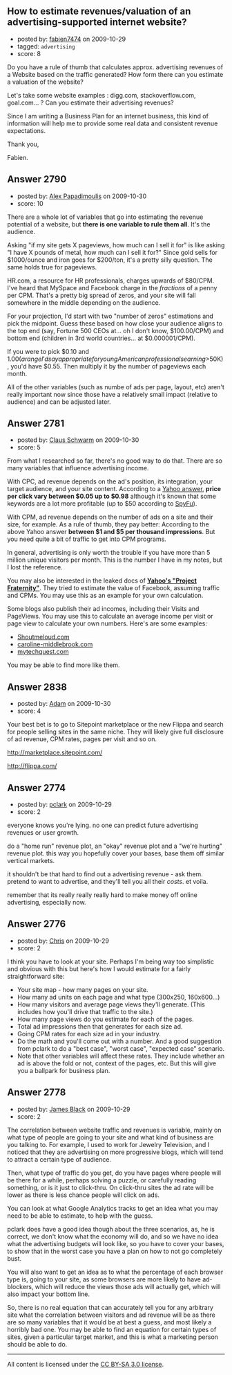 ## How to estimate revenues/valuation of an advertising-supported internet website?

- posted by: [fabien7474](https://stackexchange.com/users/-1/1086-fabien7474) on 2009-10-29
- tagged: `advertising`
- score: 8

Do you have a rule of thumb that calculates approx. advertising revenues of a Website based on the traffic generated? 
How form there can you estimate a valuation of the website?

Let's take some website examples : digg.com, stackoverflow.com, goal.com... ? Can you estimate their advertising revenues?

Since I am writing a Business Plan for an internet business, this kind of information will help me to provide some real data and consistent revenue expectations.

Thank you,

Fabien.


## Answer 2790

- posted by: [Alex Papadimoulis](https://stackexchange.com/users/-1/123-alex-papadimoulis) on 2009-10-30
- score: 10

There are a whole lot of variables that go into estimating the revenue potential of a website, but **there is one variable to rule them all**. It's the audience.

Asking "if my site gets X pageviews, how much can I sell it for" is like asking "I have X pounds of metal, how much can I sell it for?" Since gold sells for $1000/ounce and iron goes for $200/ton, it's a pretty silly question. The same holds true for pageviews.

HR.com, a resource for HR professionals, charges upwards of $80/CPM. I've heard that MySpace and Facebook charge in the *fractions* of a penny per CPM.  That's a pretty big spread of zeros, and your site will fall somewhere in the middle depending on the audience.

For your projection, I'd start with two "number of zeros" estimations and pick the midpoint. Guess these based on how close your audience aligns to the top end (say, Fortune 500 CEOs at... oh I don't know, $100.00/CPM) and bottom end (children in 3rd world countries... at $0.000001/CPM). 

If you were to pick $0.10 and $1.00 (a range I'd say appropriate for young American professionals earning >$50K), you'd have $0.55. Then multiply it by the number of pageviews each month. 

All of the other variables (such as numbe of ads per page, layout, etc) aren't really important now since those have a relatively small impact (relative to audience) and can be adjusted later.


## Answer 2781

- posted by: [Claus Schwarm](https://stackexchange.com/users/-1/294-claus-schwarm) on 2009-10-30
- score: 5

<p>From what I researched so far, there's no good way to do that. There are so many variables that influence advertising income. </p>

<p>With CPC, ad revenue depends on the ad's position, its integration, your target audience, and your site content. According to a <a href="http://answers.yahoo.com/question/index?qid=20080626180414AAomSN3">Yahoo answer</a>, <strong>price per click vary between $0.05 up to $0.98</strong> although it's known that some keywords are a lot more profitable (up to $50 according to <a href="http://www.spyfu.com/TopList.aspx?listId=3">SpyFu</a>).</p>

<p>With CPM, ad revenue depends on the number of ads on a site and their size, for example. As a rule of thumb, they pay better: According to the above Yahoo answer <strong>between $1 and $5 per thousand impressions</strong>. But you need quite a bit of traffic to get into CPM programs.</p>

<p>In general, advertising is only worth the trouble if you have more than 5 million unique visitors per month. This is the number I have in my notes, but I lost the reference.</p>

<p>You may also be interested in the leaked docs of <strong><a href="http://www.techcrunch.com/2006/12/12/yahoos-project-fraternity-docs-leaked/">Yahoo's "Project Fraternity"</a></strong>. They tried to estimate the value of Facebook, assuming traffic and CPMs. You may use this as an example for your own calculation.</p>

<p>Some blogs also publish their ad incomes, including their Visits and PageViews. You may use this to calculate an average income per visit or page view to calculate your own numbers. Here's are some examples:</p>

<ul>
<li><a href="http://www.shoutmeloud.com/shoutmeloud-monthly-income-report-september-2009.html">Shoutmeloud.com</a></li>
<li><a href="http://www.caroline-middlebrook.com/blog/stats-analysis-for-september-09-2927-earned/">caroline-middlebrook.com</a></li>
<li><a href="http://mytechquest.com/monthly-highlight/september-2009-blog-traffic-and-income-monthly-report/">mytechquest.com</a></li>
</ul>

<p>You may be able to find more like them.</p>



## Answer 2838

- posted by: [Adam](https://stackexchange.com/users/-1/433-adam) on 2009-10-30
- score: 4

Your best bet is to go to Sitepoint marketplace or the new Flippa and search for people selling sites in the same niche.  They will likely give full disclosure of ad revenue, CPM rates, pages per visit and so on.

http://marketplace.sitepoint.com/

http://flippa.com/


## Answer 2774

- posted by: [pclark](https://stackexchange.com/users/-1/303-pclark) on 2009-10-29
- score: 2

everyone knows you're lying. no one can predict future advertising revenues or user growth. 

do a "home run" revenue plot, an "okay" revenue plot and a "we're hurting" revenue plot. this way you hopefully cover your bases, base them off similar vertical markets. 

it shouldn't be that hard to find out a advertising revenue - ask them. pretend to want to advertise, and they'll tell you all their *costs*. et voila. 

remember that its really really really hard to make money off online advertising, especially now.


## Answer 2776

- posted by: [Chris](https://stackexchange.com/users/-1/412-chris) on 2009-10-29
- score: 2

I think you have to look at your site. Perhaps I'm being way too simplistic and obvious with this but here's how I would estimate for a fairly straightforward site:

- Your site map - how many pages on your site.
- How many ad units on each page and what type (300x250, 160x600...)
- How many visitors and average page views they'll generate. (This includes how you'll drive that traffic to the site.)
- How many page views do you estimate for each of the pages.
- Total ad impressions then that generates for each size ad.
- Going CPM rates for each size ad in your industry.
- Do the math and you'll come out with a number. And a good suggestion from pclark to do a "best case", "worst case", "expected case" scenario.
- Note that other variables will affect these rates. They include whether an ad is above the fold or not, context of the pages, etc. But this will give you a ballpark for business plan.

 


## Answer 2778

- posted by: [James Black](https://stackexchange.com/users/-1/1074-james-black) on 2009-10-29
- score: 2

The correlation between website traffic and revenues is variable, mainly on what type of people are going to your site and what kind of business are you talking to.  For example, I used to work for Jewelry Television, and I noticed that they are advertising on more progressive blogs, which will tend to attract a certain type of audience.

Then, what type of traffic do you get, do you have pages where people will be there for a while, perhaps solving a puzzle, or carefully reading something, or is it just to click-thru.  On click-thru sites the ad rate will be lower as there is less chance people will click on ads.

You can look at what Google Analytics tracks to get an idea what you may need to be able to estimate, to help with the guess.

pclark does have a good idea though about the three scenarios, as, he is correct, we don't know what the economy will do, and so we have no idea what the advertising budgets will look like, so you have to cover your bases, to show that in the worst case you have a plan on how to not go completely bust.

You will also want to get an idea as to what the percentage of each browser type is, going to your site, as some browsers are more likely to have ad-blockers, which will reduce the views those ads will actually get, which will also impact your bottom line.

So, there is no real equation that can accurately tell you for any arbitrary site what the correlation between visitors and ad revenue will be as there are so many variables that it would be at best a guess, and most likely a horribly bad one. You may be able to find an equation for certain types of sites, given a particular target market, and this is what a marketing person should be able to do.





---

All content is licensed under the [CC BY-SA 3.0 license](https://creativecommons.org/licenses/by-sa/3.0/).
